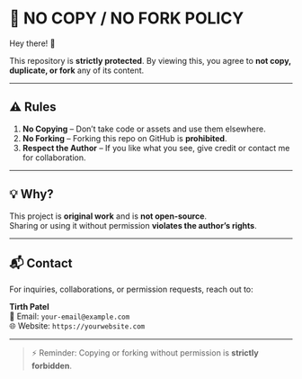 # 🚫 NO COPY / NO FORK POLICY

Hey there! 👋  

This repository is **strictly protected**. By viewing this, you agree to **not copy, duplicate, or fork** any of its content.

---

## ⚠️ Rules
1. **No Copying** – Don’t take code or assets and use them elsewhere.  
2. **No Forking** – Forking this repo on GitHub is **prohibited**.  
3. **Respect the Author** – If you like what you see, give credit or contact me for collaboration.  

---

## 💡 Why?
This project is **original work** and is **not open-source**.  
Sharing or using it without permission **violates the author’s rights**.

---

## 📬 Contact
For inquiries, collaborations, or permission requests, reach out to:

**Tirth Patel**  
📧 Email: `your-email@example.com`  
🌐 Website: `https://yourwebsite.com`

---

> ⚡ Reminder: Copying or forking without permission is **strictly forbidden**.
